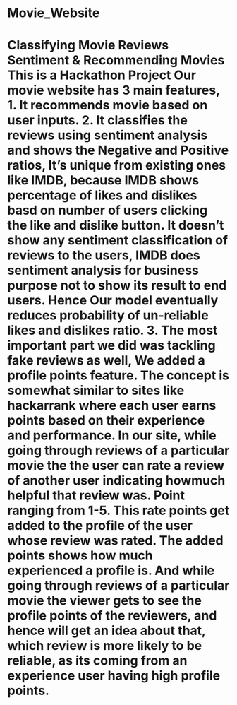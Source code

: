 # Movie_Website
# Classifying Movie Reviews Sentiment &amp; Recommending Movies  This is a Hackathon Project  Our movie website has 3 main features,  1. It recommends movie based on user inputs.  2. It classifies the reviews using sentiment analysis and shows the Negative and Positive ratios, It’s unique from existing ones like IMDB, because IMDB shows percentage of likes and dislikes basd on number of users clicking the like and dislike button. It doesn’t show any sentiment classification of reviews to the users, IMDB does sentiment analysis for business purpose not to show its result to end users. Hence Our model eventually reduces probability of un-reliable likes and dislikes ratio.  3. The most important part we did was tackling fake reviews as well, We added a profile points feature. The concept is somewhat similar to sites like hackarrank where each user earns points based on their experience and performance. In our site, while going through reviews of a particular movie the the user can rate a review of another user indicating howmuch helpful that review was. Point ranging from 1-5. This rate points get added to the profile of the user whose review was rated. The added points shows how much experienced a profile is. And while going through reviews of a particular movie the viewer gets to see the profile points of the reviewers, and hence will get an idea about that, which review is more likely to be reliable, as its coming from an experience user having high profile points.
